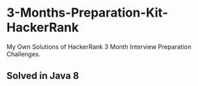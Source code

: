 # 3-Months-Preparation-Kit-HackerRank
My Own Solutions of HackerRank 3 Month Interview Preparation Challenges.

##  Solved in Java 8
